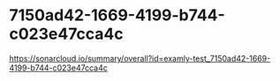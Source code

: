 # 7150ad42-1669-4199-b744-c023e47cca4c
https://sonarcloud.io/summary/overall?id=examly-test_7150ad42-1669-4199-b744-c023e47cca4c
